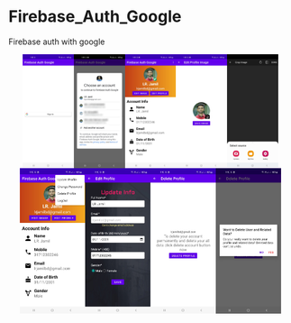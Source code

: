 # Firebase_Auth_Google
Firebase auth with google

<div style="display: flex; flex-wrap: wrap; justify-content: center;">
    <img src="/images/ss_one.jpg" alt="UI Design" style="width: 18%; height: auto;">
    <img src="/images/ss_two.jpg" alt="UI Design" style="width: 18%; height: auto;">
    <img src="/images/ss_three.jpg" alt="UI Design" style="width: 18%; height: auto;">
    <img src="/images/ss_four.jpg" alt="UI Design" style="width: 18%; height: auto;">
    <img src="/images/ss_five.jpg" alt="UI Design" style="width: 18%; height: auto;">
</div>

<div style="display: flex; flex-wrap: wrap; justify-content: center;">
    <img src="/images/ss_six.jpg" alt="UI Design" style="width: 23%; height: auto;">
    <img src="/images/ss_seven.jpg" alt="UI Design" style="width: 23%; height: auto;">
    <img src="/images/ss_eight.jpg" alt="UI Design" style="width: 23%; height: auto;">
    <img src="/images/ss_nine.jpg" alt="UI Design" style="width: 23%; height: auto;">
</div>

